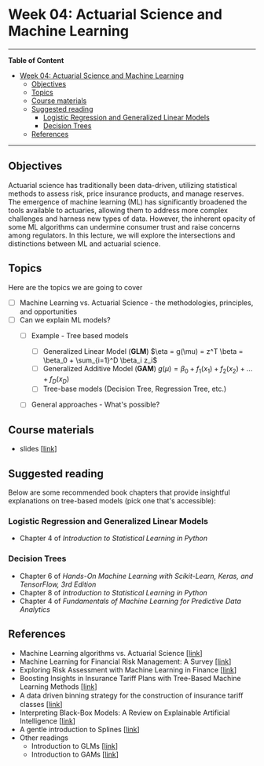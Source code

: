 # Week 04: Actuarial Science and Machine Learning
---

**Table of Content**
- [Week 04: Actuarial Science and Machine Learning](#week-04-actuarial-science-and-machine-learning)
  - [Objectives](#objectives)
  - [Topics](#topics)
  - [Course materials](#course-materials)
  - [Suggested reading](#suggested-reading)
    - [Logistic Regression and Generalized Linear Models](#logistic-regression-and-generalized-linear-models)
    - [Decision Trees](#decision-trees)
  - [References](#references)

---
## Objectives
Actuarial science has traditionally been data-driven, utilizing statistical methods to assess risk, price insurance products, and manage reserves. The emergence of machine learning (ML) has significantly broadened the tools available to actuaries, allowing them to address more complex challenges and harness new types of data. However, the inherent opacity of some ML algorithms can undermine consumer trust and raise concerns among regulators. In this lecture, we will explore the intersections and distinctions between ML and actuarial science.

## Topics
Here are the topics we are going to cover
* [ ] Machine Learning vs. Actuarial Science - the methodologies, principles, and opportunities
* [ ] Can we explain ML models?
  * [ ] Example - Tree based models
    * [ ] Generalized Linear Model (**GLM**) $\eta = g(\mu) = z^T \beta = \beta_0 + \sum_{i=1}^D \beta_i z_i$
    * [ ] Generalized Additive Model (**GAM**) $g(\mu) = \beta_0 + f_1(x_1) + f_2(x_2) + ... + f_D(x_D)$
    * [ ] Tree-base models (Decision Tree, Regression Tree, etc.)
  * [ ] General approaches - What's possible?


## Course materials
* slides [[link](https://docs.google.com/presentation/d/1HpfN628BOZYSKeQhYkdcT4Kn1okLSNzIYWhlrSx2gjE/edit?usp=sharing)]

## Suggested reading
Below are some recommended book chapters that provide insightful explanations on tree-based models (pick one that's accessible):

### Logistic Regression and Generalized Linear Models
* Chapter 4 of *Introduction to Statistical Learning in Python*

### Decision Trees
* Chapter 6 of *Hands-On Machine Learning with Scikit-Learn, Keras, and TensorFlow, 3rd Edition* 
* Chapter 8 of *Introduction to Statistical Learning in Python*
* Chapter 4 of *Fundamentals of Machine Learning for Predictive Data Analytics*

## References
* Machine Learning algorithms vs. Actuarial Science [[link](https://towardsdatascience.com/machine-learning-algorithm-vs-actuarial-science-who-will-win-b203f31145ce)]
* Machine Learning for Financial Risk Management: A Survey [[link](https://www.researchgate.net/publication/346731605_Machine_Learning_for_Financial_Risk_Management_A_Survey)]
* Exploring Risk Assessment with Machine Learning in Finance [[link](https://www.hyperstack.cloud/blog/case-study/exploring-risk-assessment-with-machine-learning-in-finance)]
* Boosting Insights in Insurance Tariff Plans with Tree-Based Machine Learning Methods [[link](https://www.tandfonline.com/doi/full/10.1080/10920277.2020.1745656)]
* A data driven binning strategy for the construction of insurance tariﬀ classes [[link](https://www.webofscience.com/wos/alldb/full-record/WOS:000444817300002)]
* Interpreting Black-Box Models: A Review on Explainable Artificial Intelligence [[link](https://link.springer.com/article/10.1007/s12559-023-10179-8#:~:text=A%20black%2Dbox%20model%20in,not%20easily%20accessible%20or%20interpretable.)]
* A gentle introduction to Splines [[link](https://joshua-nugent.github.io/splines/)]
* Other readings
  * Introduction to GLMs [[link](https://online.stat.psu.edu/stat504/lesson/6/6.1)]
  * Introduction to GAMs [[link](https://m-clark.github.io/generalized-additive-models/introduction.html)]
